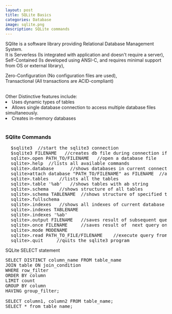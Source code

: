```yaml
---
layout: post
title: SQLite Basics
categories: Database
image: sqlite.png 
description: SQLite commands 
---
```

SQlite is a software library providing Relational Database Management System.<br>
It is Serverless (Is integrated with application and doesn't require a server), <br>
Self-Contained (Is developed using ANSI-C, and requires minimal support from OS or external library),<br>
<!--continue-->
Zero-Configuration (No configuration files are used),<br>
Transactional (All transactions are ACID-compliant)<br>


<br>
Other Distinctive features include:<br>
<li>Uses dynamic types of tables</li>
<li>Allows single database connection to access multiple database files simultaneously.</li>
<li>Creates in-memory databases</li>
<br>


<h3>SQlite Commands</h3>
<pre>
  $sqlite3  //start the sqlite3 connection
  $sqlite3 FILENAME   //creates db file during connection if not exists 
  sqlite>.open PATH_TO/FILENAME   //open a database file
  sqlite>.help  //lists all available commands
  sqlite>.database      //shows databases in current connection
  sqlite>attach database "PATH_TO/FILENAME" as FILENAME  //adds additional db to current connection
  sqlite>.tables    //lists all the tables
  sqlite>.table '%ab'   //shows tables with ab string
  sqlite>.schema    //shows structure of all tables
  sqlite>.schema TABLENAME  //shows structure of specified table
  sqlite>.fullschema    
  sqlite>.indexes   //shows all indexes of current database
  sqlite>.indexes TABLENAME
  sqlite>.indexes '%ab'
  sqlite>.output FILENAME   //saves result of subsequent queries into FILENAME
  sqlite>.once FILENAME     //saves result of  next query only
  sqlite>.mode MODENAME     
  sqlite>.read PATH_TO_FILE/FILENAME    //execute query from external FILEclea
  sqlite>.quit     //quits the sqlite3 program
</pre>

SQLite SELECT statement
<pre>SELECT DISTINCT column_name FROM table_name
JOIN table ON join_condition
WHERE row_filter
ORDER BY column
LIMIT count 
GROUP BY column
HAVING group_filter;

SELECT column1, column2 FROM table_name;
SELECT * from table_name;
</pre>